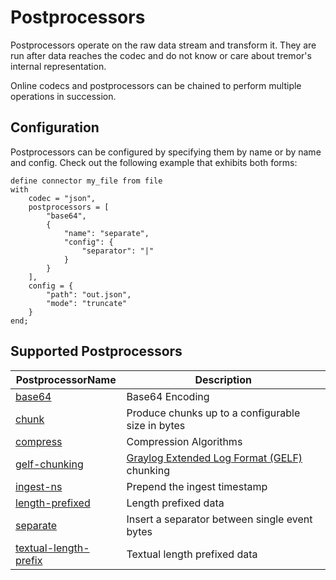 # Postprocessors

Postprocessors operate on the raw data stream and transform it. They are run after data reaches the codec and do not know or care about tremor's internal representation.

Online codecs and postprocessors can be chained to perform multiple operations in succession.

## Configuration

Postprocessors can be configured by specifying them by name or by name and config. Check out the following example that exhibits both forms:

```
define connector my_file from file
with
    codec = "json",
    postprocessors = [
        "base64",
        {
            "name": "separate",
            "config": {
                "separator": "|"
            }
        }
    ],
    config = {
        "path": "out.json",
        "mode": "truncate"
    }
end;
```

## Supported Postprocessors

| PostprocessorName                              | Description                                                                       |
|------------------------------------------------|-----------------------------------------------------------------------------------|
| [base64](base64)                               | Base64 Encoding                                                                   |
| [chunk](chunk)                                 | Produce chunks up to a configurable size in bytes                                 |
| [compress](compress)                           | Compression Algorithms                                                            |
| [gelf-chunking](gelf-chunking)                 | [Graylog Extended Log Format (GELF)](https://docs.graylog.org/docs/gelf) chunking |
| [ingest-ns](ingest-ns)                         | Prepend the ingest timestamp                                                      |
| [length-prefixed](length-prefixed)             | Length prefixed data                                                              |
| [separate](separate)                           | Insert a separator between single event bytes                                     |
| [textual-length-prefix](textual-length-prefix) | Textual length prefixed data                                                      |
